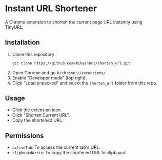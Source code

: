 # Instant URL Shortener

A Chrome extension to shorten the current page URL instantly using TinyURL.

## Installation

1. Clone this repository:
   ```sh
   git clone https://github.com/bikashbct/shorten_url.git
   ```
2. Open Chrome and go to `chrome://extensions/`
3. Enable "Developer mode" (top right).
4. Click "Load unpacked" and select the `shorten_url` folder from this repo.

## Usage

- Click the extension icon.
- Click "Shorten Current URL".
- Copy the shortened URL.

## Permissions

- `activeTab`: To access the current tab's URL.
- `clipboardWrite`: To copy the shortened URL to clipboard.

